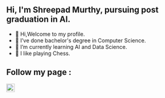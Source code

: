 ## Hi, I'm Shreepad Murthy, pursuing post graduation in AI.

- 👋 Hi,Welcome to my profile. 
- 👀 I’ve done bachelor's degree in Computer Science.
- 🌱 I’m currently learning AI and Data Science.
- 💞️ I like playing Chess.

## Follow my page :
[<img align="left" width="22px" src="https://cdn.jsdelivr.net/npm/simple-icons@v3/icons/instagram.svg" />][instagram]

[instagram]: https://www.instagram.com/_.knowledgeengineering/

<!---
SSMurthy619/SSMurthy619 is a ✨ special ✨ repository because its `README.md` (this file) appears on your GitHub profile.
You can click the Preview link to take a look at your changes.
--->
